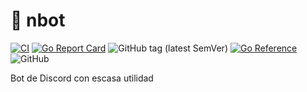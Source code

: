 # 🤖 nbot

[![CI](https://github.com/milgradesec/nbot/actions/workflows/ci.yml/badge.svg)](https://github.com/milgradesec/nbot/actions/workflows/ci.yml)
[![Go Report Card](https://goreportcard.com/badge/milgradesec/nbot)](https://goreportcard.com/badge/github.com/milgradesec/nbot)
![GitHub tag (latest SemVer)](https://img.shields.io/github/v/tag/milgradesec/nbot?label=Release)
[![Go Reference](https://pkg.go.dev/badge/github.com/milgradesec/nbot.svg)](https://pkg.go.dev/github.com/milgradesec/nbot)
![GitHub](https://img.shields.io/github/license/milgradesec/nbot)

Bot de Discord con escasa utilidad
